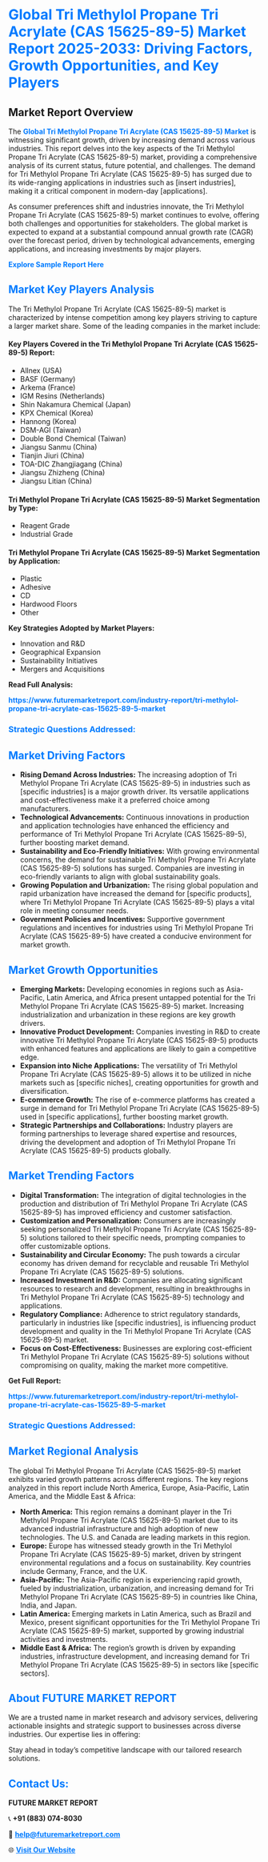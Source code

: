 <h1 style="color: #007BFF;">Global Tri Methylol Propane Tri Acrylate (CAS 15625-89-5) Market Report 2025-2033: Driving Factors, Growth Opportunities, and Key Players</h1>

<section id="overview">
<h2>Market Report Overview</h2>
<p>The <a href="https://www.futuremarketreport.com/industry-report/tri-methylol-propane-tri-acrylate-cas-15625-89-5-market" style="color: #007BFF; text-decoration: none;"><strong>Global Tri Methylol Propane Tri Acrylate (CAS 15625-89-5) Market</strong></a> is witnessing significant growth, driven by increasing demand across various industries. This report delves into the key aspects of the Tri Methylol Propane Tri Acrylate (CAS 15625-89-5) market, providing a comprehensive analysis of its current status, future potential, and challenges. The demand for Tri Methylol Propane Tri Acrylate (CAS 15625-89-5) has surged due to its wide-ranging applications in industries such as [insert industries], making it a critical component in modern-day [applications].</p>
<p>As consumer preferences shift and industries innovate, the Tri Methylol Propane Tri Acrylate (CAS 15625-89-5) market continues to evolve, offering both challenges and opportunities for stakeholders. The global market is expected to expand at a substantial compound annual growth rate (CAGR) over the forecast period, driven by technological advancements, emerging applications, and increasing investments by major players.</p>
</section>

<section id="overview">
<p><a href="https://www.futuremarketreport.com/request-sample/reportId=85167" style="color: #007BFF; text-decoration: none;"><strong>Explore Sample Report Here</strong></a></p>
</section>

<section id="key-players">
<h2 style="color: #007BFF;">Market Key Players Analysis</h2>
<p>The Tri Methylol Propane Tri Acrylate (CAS 15625-89-5) market is characterized by intense competition among key players striving to capture a larger market share. Some of the leading companies in the market include:</p>
<h4>Key Players Covered in the Tri Methylol Propane Tri Acrylate (CAS 15625-89-5) Report:</h4>
<ul><li>Allnex (USA)</li><li>BASF (Germany)</li><li>Arkema (France)</li><li>IGM Resins (Netherlands)</li><li>Shin Nakamura Chemical (Japan)</li><li>KPX Chemical (Korea)</li><li>Hannong (Korea)</li><li>DSM-AGI (Taiwan)</li><li>Double Bond Chemical (Taiwan)</li><li>Jiangsu Sanmu (China)</li><li>Tianjin Jiuri (China)</li><li>TOA-DIC Zhangjiagang (China)</li><li>Jiangsu Zhizheng (China)</li><li>Jiangsu Litian (China)</li></ul>
<h4>Tri Methylol Propane Tri Acrylate (CAS 15625-89-5) Market Segmentation by Type:</h4>
<ul><li>Reagent Grade</li><li>Industrial Grade</li></ul>

<h4>Tri Methylol Propane Tri Acrylate (CAS 15625-89-5) Market Segmentation by Application:</h4>
<ul><li>Plastic</li><li>Adhesive</li><li>CD</li><li>Hardwood Floors</li><li>Other</li></ul>
<p><strong>Key Strategies Adopted by Market Players:</strong></p>
<ul>
<li>Innovation and R&D</li>
<li>Geographical Expansion</li>
<li>Sustainability Initiatives</li>
<li>Mergers and Acquisitions</li>
</ul>
</section>

<section>
<p><strong>Read Full Analysis: </strong></p><a href="https://www.futuremarketreport.com/industry-report/tri-methylol-propane-tri-acrylate-cas-15625-89-5-market" style="color: #007BFF; text-decoration: none;"><strong>https://www.futuremarketreport.com/industry-report/tri-methylol-propane-tri-acrylate-cas-15625-89-5-market</strong></a>
<h3 style="color: #007BFF;">Strategic Questions Addressed:</h3>
</section>

<section id="driving-factors">
<h2 style="color: #007BFF;">Market Driving Factors</h2>
<ul>
<li><strong>Rising Demand Across Industries:</strong> The increasing adoption of Tri Methylol Propane Tri Acrylate (CAS 15625-89-5) in industries such as [specific industries] is a major growth driver. Its versatile applications and cost-effectiveness make it a preferred choice among manufacturers.</li>
<li><strong>Technological Advancements:</strong> Continuous innovations in production and application technologies have enhanced the efficiency and performance of Tri Methylol Propane Tri Acrylate (CAS 15625-89-5), further boosting market demand.</li>
<li><strong>Sustainability and Eco-Friendly Initiatives:</strong> With growing environmental concerns, the demand for sustainable Tri Methylol Propane Tri Acrylate (CAS 15625-89-5) solutions has surged. Companies are investing in eco-friendly variants to align with global sustainability goals.</li>
<li><strong>Growing Population and Urbanization:</strong> The rising global population and rapid urbanization have increased the demand for [specific products], where Tri Methylol Propane Tri Acrylate (CAS 15625-89-5) plays a vital role in meeting consumer needs.</li>
<li><strong>Government Policies and Incentives:</strong> Supportive government regulations and incentives for industries using Tri Methylol Propane Tri Acrylate (CAS 15625-89-5) have created a conducive environment for market growth.</li>
</ul>
</section>

<section id="growth-opportunities">
<h2 style="color: #007BFF;">Market Growth Opportunities</h2>
<ul>
<li><strong>Emerging Markets:</strong> Developing economies in regions such as Asia-Pacific, Latin America, and Africa present untapped potential for the Tri Methylol Propane Tri Acrylate (CAS 15625-89-5) market. Increasing industrialization and urbanization in these regions are key growth drivers.</li>
<li><strong>Innovative Product Development:</strong> Companies investing in R&D to create innovative Tri Methylol Propane Tri Acrylate (CAS 15625-89-5) products with enhanced features and applications are likely to gain a competitive edge.</li>
<li><strong>Expansion into Niche Applications:</strong> The versatility of Tri Methylol Propane Tri Acrylate (CAS 15625-89-5) allows it to be utilized in niche markets such as [specific niches], creating opportunities for growth and diversification.</li>
<li><strong>E-commerce Growth:</strong> The rise of e-commerce platforms has created a surge in demand for Tri Methylol Propane Tri Acrylate (CAS 15625-89-5) used in [specific applications], further boosting market growth.</li>
<li><strong>Strategic Partnerships and Collaborations:</strong> Industry players are forming partnerships to leverage shared expertise and resources, driving the development and adoption of Tri Methylol Propane Tri Acrylate (CAS 15625-89-5) products globally.</li>
</ul>
</section>

<section id="trending-factors">
<h2 style="color: #007BFF;">Market Trending Factors</h2>
<ul>
<li><strong>Digital Transformation:</strong> The integration of digital technologies in the production and distribution of Tri Methylol Propane Tri Acrylate (CAS 15625-89-5) has improved efficiency and customer satisfaction.</li>
<li><strong>Customization and Personalization:</strong> Consumers are increasingly seeking personalized Tri Methylol Propane Tri Acrylate (CAS 15625-89-5) solutions tailored to their specific needs, prompting companies to offer customizable options.</li>
<li><strong>Sustainability and Circular Economy:</strong> The push towards a circular economy has driven demand for recyclable and reusable Tri Methylol Propane Tri Acrylate (CAS 15625-89-5) solutions.</li>
<li><strong>Increased Investment in R&D:</strong> Companies are allocating significant resources to research and development, resulting in breakthroughs in Tri Methylol Propane Tri Acrylate (CAS 15625-89-5) technology and applications.</li>
<li><strong>Regulatory Compliance:</strong> Adherence to strict regulatory standards, particularly in industries like [specific industries], is influencing product development and quality in the Tri Methylol Propane Tri Acrylate (CAS 15625-89-5) market.</li>
<li><strong>Focus on Cost-Effectiveness:</strong> Businesses are exploring cost-efficient Tri Methylol Propane Tri Acrylate (CAS 15625-89-5) solutions without compromising on quality, making the market more competitive.</li>
</ul>
</section>

<section>
<p><strong>Get Full Report: </strong></p><a href="https://www.futuremarketreport.com/industry-report/tri-methylol-propane-tri-acrylate-cas-15625-89-5-market" style="color: #007BFF; text-decoration: none;"><strong>https://www.futuremarketreport.com/industry-report/tri-methylol-propane-tri-acrylate-cas-15625-89-5-market</strong></a>
<h3 style="color: #007BFF;">Strategic Questions Addressed:</h3>
</section>


<section id="regional-analysis">
<h2 style="color: #007BFF;">Market Regional Analysis</h2>
<p>The global Tri Methylol Propane Tri Acrylate (CAS 15625-89-5) market exhibits varied growth patterns across different regions. The key regions analyzed in this report include North America, Europe, Asia-Pacific, Latin America, and the Middle East & Africa:</p>
<ul>
<li><strong>North America:</strong> This region remains a dominant player in the Tri Methylol Propane Tri Acrylate (CAS 15625-89-5) market due to its advanced industrial infrastructure and high adoption of new technologies. The U.S. and Canada are leading markets in this region.</li>
<li><strong>Europe:</strong> Europe has witnessed steady growth in the Tri Methylol Propane Tri Acrylate (CAS 15625-89-5) market, driven by stringent environmental regulations and a focus on sustainability. Key countries include Germany, France, and the U.K.</li>
<li><strong>Asia-Pacific:</strong> The Asia-Pacific region is experiencing rapid growth, fueled by industrialization, urbanization, and increasing demand for Tri Methylol Propane Tri Acrylate (CAS 15625-89-5) in countries like China, India, and Japan.</li>
<li><strong>Latin America:</strong> Emerging markets in Latin America, such as Brazil and Mexico, present significant opportunities for the Tri Methylol Propane Tri Acrylate (CAS 15625-89-5) market, supported by growing industrial activities and investments.</li>
<li><strong>Middle East & Africa:</strong> The region’s growth is driven by expanding industries, infrastructure development, and increasing demand for Tri Methylol Propane Tri Acrylate (CAS 15625-89-5) in sectors like [specific sectors].</li>
</ul>
</section>

<footer>
<h2 style="color: #007BFF;">About FUTURE MARKET REPORT</h2>
<p>We are a trusted name in market research and advisory services, delivering actionable insights and strategic support to businesses across diverse industries. Our expertise lies in offering:</p>

<p>Stay ahead in today’s competitive landscape with our tailored research solutions.</p>

<h2 style="color: #007BFF;">Contact Us:</h2>
<p><strong>FUTURE MARKET REPORT</strong></p>
<p>📞 <strong>+91 (883) 074-8030</strong></p>
<p>📧 <strong><a href="mailto:help@futuremarketreport.com" style="color: #007BFF;">help@futuremarketreport.com</a></strong></p>
<p>🌐 <strong><a href="https://www.futuremarketreport.com/" style="color: #007BFF;">Visit Our Website</a></strong></p>
</footer>